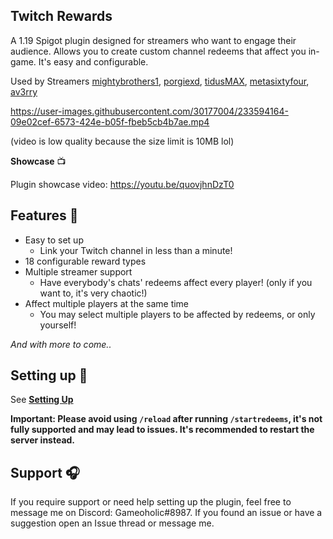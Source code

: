 

**Twitch Rewards**
---
A 1.19 Spigot plugin designed for streamers who want to engage their audience. Allows you to create custom channel redeems that affect you in-game. It's easy and configurable.

Used by Streamers [mightybrothers1](https://twitter.com/mightybrothers2/status/1646272304022802439), [porgiexd](https://twitter.com/porgiexd), [tidusMAX](https://twitter.com/TidusIThink), [metasixtyfour](https://twitter.com/metasixtyfour), [av3rry](https://twitter.com/Av33ry_)

https://user-images.githubusercontent.com/30177004/233594164-09e02cef-6573-424e-b05f-fbeb5cb4b7ae.mp4

(video is low quality because the size limit is 10MB lol)

**Showcase** 📺

Plugin showcase video: https://youtu.be/quovjhnDzT0

**Features** 📝
---
+ Easy to set up
    - Link your Twitch channel in less than a minute!
+ 18 configurable reward types
+ Multiple streamer support
    - Have everybody's chats' redeems affect every player! (only if you want to, it's very chaotic!)
+ Affect multiple players at the same time
    - You may select multiple players to be affected by redeems, or only yourself!

*And with more to come..*

**Setting up** 🔧
---
See **[Setting Up](https://github.com/Gameoholic/TwitchRewards/wiki/Setting-Up)**

**Important: Please avoid using `/reload` after running `/startredeems`, it's not fully supported and may lead to issues. It's recommended to restart the server instead.**

**Support** 🎧
---
If you require support or need help setting up the plugin, feel free to message me on Discord: Gameoholic#8987. If you found an issue or have a suggestion open an Issue thread or message me.

